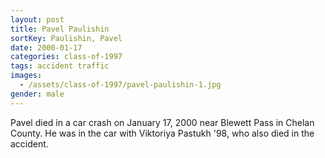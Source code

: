 ```yaml
---
layout: post
title: Pavel Paulishin
sortKey: Paulishin, Pavel
date: 2000-01-17
categories: class-of-1997
tags: accident traffic
images:
  - /assets/class-of-1997/pavel-paulishin-1.jpg
gender: male
---
```

Pavel died in a car crash on January 17, 2000 near Blewett Pass in Chelan County.  He was in the car with Viktoriya Pastukh '98, who also died in the accident.

